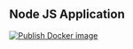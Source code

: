 ## Node JS Application

[![Publish Docker image](https://github.com/a-dubaj/NodeJsApp/actions/workflows/main.yml/badge.svg)](https://github.com/a-dubaj/NodeJsApp/actions/workflows/main.yml)